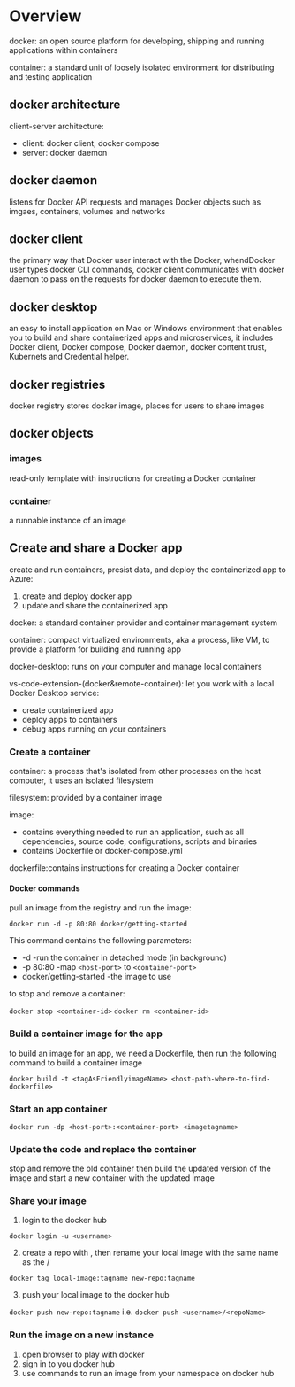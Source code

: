 # Overview

docker: an open source platform for developing, shipping and running applications within containers

container: a standard unit of loosely isolated environment for distributing and testing application

## docker architecture
client-server architecture:
- client: docker client, docker compose
- server: docker daemon

## docker daemon
listens for Docker API requests and manages Docker objects such as imgaes, containers, volumes and networks

## docker client
the primary way that Docker user interact with the Docker, whendDocker user types docker CLI commands, docker client communicates with docker daemon to pass on the requests for docker daemon to execute them.

## docker desktop
an easy to install application on Mac or Windows environment that enables you to build and share containerized apps and microservices, it includes Docker client, Docker compose, Docker daemon, docker content trust, Kubernets and Credential helper.

## docker registries
docker registry stores docker image, places for users to share images

## docker objects

### images
read-only template with instructions for creating a Docker container

### container
a runnable instance of an image

## Create and share a Docker app

create and run containers, presist data, and deploy the containerized app to Azure:
1. create and deploy docker app
2. update and share the containerized app

docker: a standard container provider and container management system

container: compact virtualized environments, aka a process, like VM, to provide a platform for building and running app

docker-desktop: runs on your computer and manage local containers

vs-code-extension-(docker&remote-container): let you work with a local Docker Desktop service:
- create containerized app
- deploy apps to containers
- debug apps running on your containers

### Create a container

container: a process that's isolated from other processes on the host computer, it uses an isolated filesystem

filesystem: provided by a container image

image: 
- contains everything needed to run an application, such as all dependencies, source code, configurations, scripts and binaries
- contains Dockerfile or docker-compose.yml

dockerfile:contains instructions for creating a Docker container

#### Docker commands

pull an image from the registry and run the image:

`docker run -d -p 80:80 docker/getting-started`

This command contains the following parameters:
- -d -run the container in detached mode (in background)
- -p 80:80 -map `<host-port>` to `<container-port>`
- docker/getting-started -the image to use

to stop and remove a container:

`docker stop <container-id>`
`docker rm <container-id>`

### Build a container image for the app

to build an image for an app, we need a Dockerfile, then run the following command to build a container image

`docker build -t <tagAsFriendlyimageName> <host-path-where-to-find-dockerfile>`

### Start an app container

`docker run -dp <host-port>:<container-port> <imagetagname> `

### Update the code and replace the container

stop and remove the old container then build the updated version of the image and start a new container with the updated image

### Share your image
1. login to the docker hub 

`docker login -u <username>`

2. create a repo with <repoName>, then rename your local image with the same name as the <username>/<repoName>

 `docker tag local-image:tagname new-repo:tagname`
  
3. push your local image to the docker hub
  
 `docker push new-repo:tagname` i.e. `docker push <username>/<repoName>`

### Run the image on a new instance
1. open browser to play with docker
2. sign in to you docker hub
3. use commands to run an image from your namespace on docker hub
